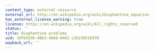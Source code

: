 ```yaml
---
content_type: external-resource
external_url: http://en.wikipedia.org/wiki/Diophantine_equation
has_external_license_warning: true
license: https://en.wikipedia.org/wiki/All_rights_reserved
status: ''
title: Diophantine problems
uid: 3dfe5d3b-00b3-4868-8461-c2b238510359
wayback_url: ''
---
```

